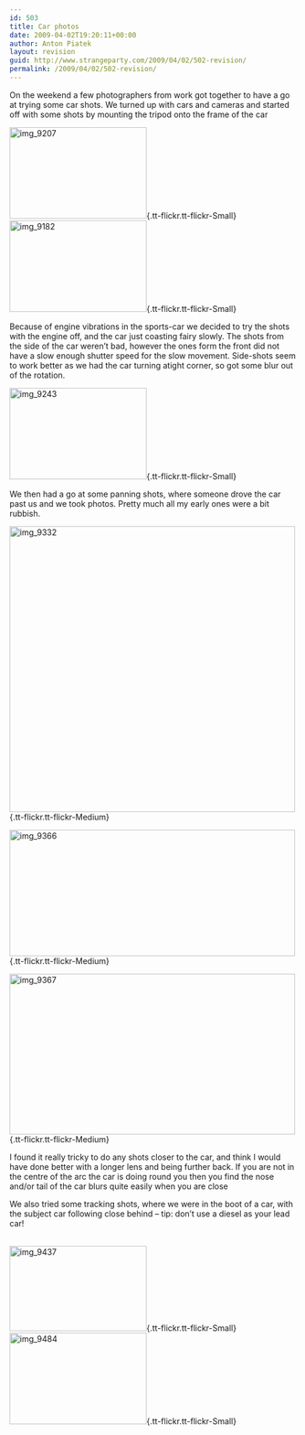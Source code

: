 ```yaml
---
id: 503
title: Car photos
date: 2009-04-02T19:20:11+00:00
author: Anton Piatek
layout: revision
guid: http://www.strangeparty.com/2009/04/02/502-revision/
permalink: /2009/04/02/502-revision/
---
```

On the weekend a few photographers from work got together to have a go at trying some car shots. We turned up with cars and cameras and started off with some shots by mounting the tripod onto the frame of the car

[<img class="alignnone" src="http://farm4.static.flickr.com/3570/3404390519_df1694a059_m.jpg" alt="img_9207" width="240" height="160" />](http://www.flickr.com/photos/antonpiatek/3404390519/ "img_9207"){.tt-flickr.tt-flickr-Small} [<img class="alignnone" src="http://farm4.static.flickr.com/3640/3404388403_d3b9e28f21_m.jpg" alt="img_9182" width="240" height="160" />](http://www.flickr.com/photos/antonpiatek/3404388403/ "img_9182"){.tt-flickr.tt-flickr-Small}

Because of engine vibrations in the sports-car we decided to try the shots with the engine off, and the car just coasting fairy slowly. The shots from the side of the car weren&#8217;t bad, however the ones form the front did not have a slow enough shutter speed for the slow movement. Side-shots seem to work better as we had the car turning atight corner, so got some blur out of the rotation.

[<img class="alignnone" src="http://farm4.static.flickr.com/3439/3405202554_6297e264c7_m.jpg" alt="img_9243" width="240" height="160" />](http://www.flickr.com/photos/antonpiatek/3405202554/ "img_9243"){.tt-flickr.tt-flickr-Small}

We then had a go at some panning shots, where someone drove the car past us and we took photos. Pretty much all my early ones were a bit rubbish.

[<img class="alignnone" src="http://farm4.static.flickr.com/3552/3404392191_ed3dd44f56.jpg" alt="img_9332" width="500" height="500" />](http://www.flickr.com/photos/antonpiatek/3404392191/ "img_9332"){.tt-flickr.tt-flickr-Medium}

[<img class="alignnone" src="http://farm4.static.flickr.com/3609/3405203304_36591c7a98.jpg" alt="img_9366" width="500" height="221" />](http://www.flickr.com/photos/antonpiatek/3405203304/ "img_9366"){.tt-flickr.tt-flickr-Medium}

[<img class="alignnone" src="http://farm4.static.flickr.com/3565/3404392659_9977be1eec.jpg" alt="img_9367" width="500" height="281" />  
](http://www.flickr.com/photos/antonpiatek/3404392659/ "img_9367"){.tt-flickr.tt-flickr-Medium} 

I found it really tricky to do any shots closer to the car, and think I would have done better with a longer lens and being further back. If you are not in the centre of the arc the car is doing round you then you find the nose and/or tail of the car blurs quite easily when you are close

We also tried some tracking shots, where we were in the boot of a car, with the subject car following close behind &#8211; tip: don&#8217;t use a diesel as your lead car!

[<span class="tt-flickr tt-flickr-Small"><br /> <img class="alignnone" src="http://farm4.static.flickr.com/3616/3404392927_ab6ce77ba6_m.jpg" alt="img_9437" width="240" height="149" /></span>](http://www.flickr.com/photos/antonpiatek/3404392927/ "img_9437"){.tt-flickr.tt-flickr-Small} <span class="tt-flickr tt-flickr-Small"></span>[<img class="alignnone" src="http://farm4.static.flickr.com/3655/3404394221_9b5a56c37b_m.jpg" alt="img_9484" width="240" height="160" />](http://www.flickr.com/photos/antonpiatek/3404394221/ "img_9484"){.tt-flickr.tt-flickr-Small}